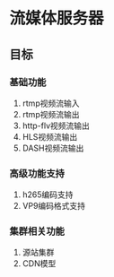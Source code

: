 # 流媒体服务器

## 目标

### 基础功能

1. rtmp视频流输入
1. rtmp视频流输出
1. http-flv视频流输出
1. HLS视频流输出
1. DASH视频流输出

### 高级功能支持

1. h265编码支持
1. VP9编码格式支持

### 集群相关功能

1. 源站集群
1. CDN模型